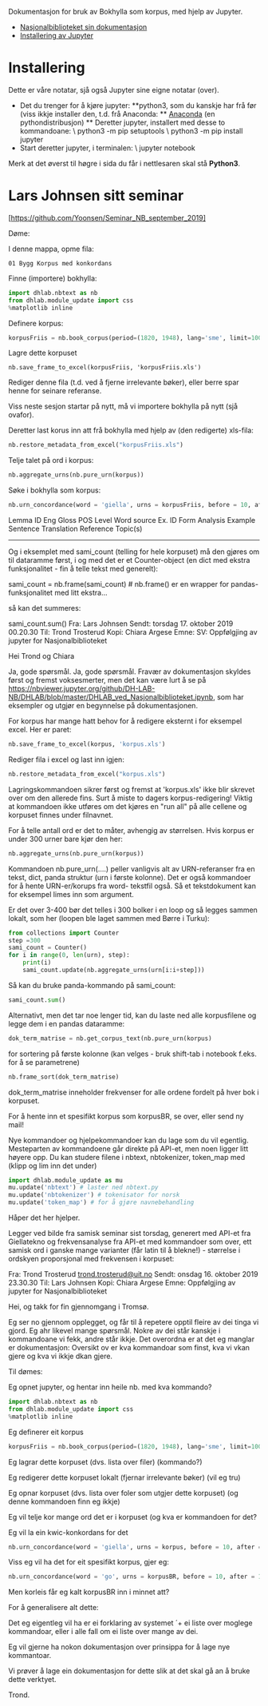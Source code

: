Dokumentasjon for bruk av Bokhylla som korpus, med hjelp av Jupyter.

- [Nasjonalbiblioteket sin dokumentasjon](https://nbviewer.jupyter.org/github/DH-LAB-NB/DHLAB/blob/master/DHLAB_ved_Nasjonalbiblioteket.ipynb)
- [Installering av Jupyter](https://realpython.com/jupyter-notebook-introduction/)

# Installering

Dette er våre notatar, sjå også Jupyter sine eigne notatar (over).

- Det du trenger for å kjøre jupyter:
  **python3, som du kanskje har frå før (viss ikkje installer den, t.d. frå Anaconda:
  ** [Anaconda](https://www.datacamp.com/community/tutorials/installing-anaconda-mac-os-x) (en pythondistribusjon)
  \*\* Deretter jupyter, installert med desse to kommandoane: \\
  python3 -m pip setuptools \\
  python3 -m pip install jupyter
- Start deretter jupyter, i terminalen: \\
  jupyter notebook

Merk at det øverst til høgre i sida du får i nettlesaren skal stå **Python3**.

# Lars Johnsen sitt seminar

[https://github.com/Yoonsen/Seminar_NB_september_2019]

Døme:

I denne mappa, opme fila:

`01 Bygg Korpus med konkordans`

Finne (importere) bokhylla:

```python
import dhlab.nbtext as nb
from dhlab.module_update import css
%matplotlib inline
```

Definere korpus:

```python
korpusFriis = nb.book_corpus(period=(1820, 1948), lang='sme', limit=1000000000)
```

Lagre dette korpuset

```
nb.save_frame_to_excel(korpusFriis, 'korpusFriis.xls')
```

Rediger denne fila (t.d. ved å fjerne irrelevante bøker), eller berre spar henne for seinare referanse.

Viss neste sesjon startar på nytt, må vi importere bokhylla på nytt (sjå ovafor).

Deretter last korus inn att frå bokhylla med hjelp av (den redigerte) xls-fila:

```python
nb.restore_metadata_from_excel("korpusFriis.xls")
```

Telje talet på ord i korpus:

```python
nb.aggregate_urns(nb.pure_urn(korpus))
```

Søke i bokhylla som korpus:

```python
nb.urn_concordance(word = 'giella', urns = korpusFriis, before = 10, after = 10, size = 20)
```

Lemma
ID
Eng Gloss
POS
Level
Word source
Ex. ID
Form
Analysis
Example Sentence
Translation
Reference
Topic(s)

---

Og i eksemplet med sami_count (telling for hele korpuset) må den gjøres om til dataramme først, i og med det er et Counter-object (en dict med ekstra funksjonalitet - fin å telle tekst med generelt):

sami_count = nb.frame(sami_count) # nb.frame() er en wrapper for pandas-funksjonalitet med litt ekstra...

så kan det summeres:

sami_count.sum()
Fra: Lars Johnsen
Sendt: torsdag 17. oktober 2019 00.20.30
Til: Trond Trosterud
Kopi: Chiara Argese
Emne: SV: Oppfølgjing av jupyter for Nasjonalbiblioteket

Hei Trond og Chiara

Ja, gode spørsmål. Ja, gode spørsmål. Fravær av dokumentasjon skyldes først og fremst voksesmerter, men det kan være lurt å se på <https://nbviewer.jupyter.org/github/DH-LAB-NB/DHLAB/blob/master/DHLAB_ved_Nasjonalbiblioteket.ipynb>, som har eksempler og utgjør en begynnelse på dokumentasjonen.

For korpus har mange hatt behov for å redigere eksternt i for eksempel excel. Her er paret:

```python
nb.save_frame_to_excel(korpus, 'korpus.xls')
```

Rediger fila i excel og last inn igjen:

```python
nb.restore_metadata_from_excel("korpus.xls")
```

Lagringskommandoen sikrer først og fremst at 'korpus.xls' ikke blir skrevet over om den allerede fins. Surt å miste to dagers korpus-redigering! Viktig at kommandoen ikke utføres om det kjøres en "run all" på alle cellene og korpuset finnes under filnavnet.

For å telle antall ord er det to måter, avhengig av størrelsen. Hvis korpus er under 300 urner bare kjør den her:

```python
nb.aggregate_urns(nb.pure_urn(korpus))
```

Kommandoen nb.pure_urn(....) peller vanligvis alt av URN-referanser fra en tekst, dict, panda struktur (urn i første kolonne). Det er også kommandoer for å hente URN-er/korups fra word- tekstfil også. Så et tekstdokument kan for eksempel limes inn som argument.

Er det over 3-400 bør det telles i 300 bolker i en loop og så legges sammen lokalt, som her (loopen ble laget sammen med Børre i Turku):

```python
from collections import Counter
step =300
sami_count = Counter()
for i in range(0, len(urn), step):
    print(i)
    sami_count.update(nb.aggregate_urns(urn[i:i+step]))
```

Så kan du bruke panda-kommando på sami_count:

```python
sami_count.sum()
```

Alternativt, men det tar noe lenger tid, kan du laste ned alle korpusfilene og legge dem i en pandas dataramme:

```python
dok_term_matrise = nb.get_corpus_text(nb.pure_urn(korpus)
```

for sortering på første kolonne (kan velges - bruk shift-tab i notebook f.eks. for å se parametrene)

```python
nb.frame_sort(dok_term_matrise)
```

dok_term_matrise inneholder frekvenser for alle ordene fordelt på hver bok i korpuset.

For å hente inn et spesifikt korpus som korpusBR, se over, eller send ny mail!

Nye kommandoer og hjelpekommandoer kan du lage som du vil egentlig. Mesteparten av kommandoene går direkte på API-et, men noen ligger litt høyere opp. Du kan studere filene i nbtext, nbtokenizer, token_map med (klipp og lim inn det under)

```python
import dhlab.module_update as mu
mu.update('nbtext') # laster ned nbtext.py
mu.update('nbtokenizer') # tokenisator for norsk
mu.update('token_map') # for å gjøre navnebehandling
```

Håper det her hjelper.

Legger ved bilde fra samisk seminar sist torsdag, generert med API-et fra Giellatekno og frekvensanalyse fra API-et med kommandoer som over, ett samisk ord i ganske mange varianter (får latin til å blekne!) - størrelse i ordskyen proporsjonal med frekvensen i korpuset:

Fra: Trond Trosterud <trond.trosterud@uit.no>
Sendt: onsdag 16. oktober 2019 23.30.30
Til: Lars Johnsen
Kopi: Chiara Argese
Emne: Oppfølgjing av jupyter for Nasjonalbiblioteket

Hei, og takk for fin gjennomgang i Tromsø.

Eg ser no gjennom opplegget, og får til å repetere opptil fleire av dei tinga vi gjord. Eg ahr likevel mange spørsmål. Nokre av dei står kanskje i kommandoane vi fekk, andre står ikkje. Det overordna er at det eg manglar er dokumentasjon: Oversikt ov er kva kommandoar som finst, kva vi vkan gjere og kva vi ikkje dkan gjere.

Til dømes:

Eg opnet jupyter, og hentar inn heile nb.
med kva kommando?

```python
import dhlab.nbtext as nb
from dhlab.module_update import css
%matplotlib inline
```

Eg definerer eit korpus

```python
korpusFriis = nb.book_corpus(period=(1820, 1948), lang='sme', limit=1000000000)
```

Eg lagrar dette korpuset (dvs. lista over filer)
(kommando?)

Eg redigerer dette korpuset lokalt (fjernar irrelevante bøker) (vil eg tru)

Eg opnar korpuset (dvs. lista over foler som utgjer dette korpuset)
(og denne kommandoen finn eg ikkje)

Eg vil telje kor mange ord det er i korpuset
(og kva er kommandoen for det?

Eg vil la ein kwic-konkordans for det

```python
nb.urn_concordance(word = 'giella', urns = korpus, before = 10, after = 10, size = 20)
```

Viss eg vil ha det for eit spesifikt korpus, gjer eg:

```python
nb.urn_concordance(word = 'go', urns = korpusBR, before = 10, after = 10, size = 200)
```

Men korleis får eg kalt korpusBR inn i minnet att?

For å generalisere alt dette:

Det eg eigentleg vil ha er ei forklaring av systemet ´+ ei liste over moglege kommandoar, eller i alle fall om ei liste over mange av dei.

Eg vil gjerne ha nokon dokumentasjon over prinsippa for å lage nye kommantoar.

Vi prøver å lage ein dokumentasjon for dette slik at det skal gå an å bruke dette verktyet.

Trond.
